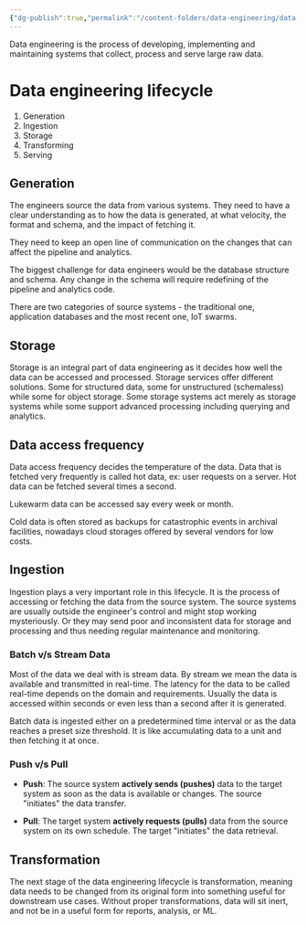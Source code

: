 ```yaml
---
{"dg-publish":true,"permalink":"/content-folders/data-engineering/data-engineering/","title":"Data Engineering","tags":["dataEngineering","data"],"dgShowToc":true}
---
```


Data engineering is the process of developing, implementing and maintaining systems that collect, process and serve large raw data.

# Data engineering lifecycle

1. Generation
2. Ingestion
3. Storage
4. Transforming
5. Serving

## Generation

The engineers source the data from various systems. They need to have a clear understanding as to how the data is generated, at what velocity, the format and schema, and the impact of fetching it.

They need to keep an open line of communication on the changes that can affect the pipeline and analytics.


The biggest challenge for data engineers would be the database structure and schema. Any change in the schema will require redefining of the pipeline and analytics code.

There are two categories of source systems - the traditional one, application databases and the most recent one, IoT swarms.

## Storage

Storage is an integral part of data engineering as it decides how well the data can be accessed and processed. Storage services offer different solutions. Some for structured data, some for unstructured (schemaless) while some for object storage. Some storage systems act merely as storage systems while some support advanced processing including querying and analytics.


## Data access frequency

Data access frequency decides the temperature of the data. Data that is fetched very frequently is called hot data, ex: user requests on a server. Hot data can be fetched several times a second.

Lukewarm data can be accessed say every week or month.

Cold data is often stored as backups for catastrophic events in archival facilities, nowadays cloud storages offered by several vendors for low costs.

## Ingestion

Ingestion plays a very important role in this lifecycle. It is the process of accessing or fetching the data from the source system. The source systems are usually outside the engineer's control and might stop working mysteriously. Or they may send poor and inconsistent data for storage and processing and thus needing regular maintenance and monitoring.


###  Batch v/s Stream Data


Most of the data we deal with is stream data. By stream we mean the data is available and transmitted in real-time. The latency for the data to be called real-time depends on the domain and requirements. Usually the data is accessed within seconds or even less than a second after it is generated.


Batch data is ingested either on a predetermined time interval or as the data reaches a preset size threshold. It is like accumulating data to a unit and then fetching it at once.


### Push v/s Pull

- **Push**: The source system **actively sends (pushes)** data to the target system as soon as the data is available or changes. The source "initiates" the data transfer.
    
- **Pull**: The target system **actively requests (pulls)** data from the source system on its own schedule. The target "initiates" the data retrieval.

## Transformation


The next stage of the data engineering lifecycle is transformation, meaning data needs to be changed from its original form into something useful for downstream use cases. Without proper transformations, data will sit inert, and not be in a useful form for reports, analysis, or ML.



